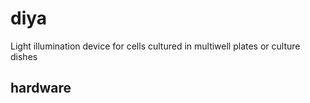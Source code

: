 # diya
Light illumination device for cells cultured in multiwell plates or culture dishes

## hardware


